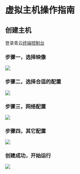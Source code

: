 ---
---

# 虚拟主机操作指南

## 创建主机

登录青云[终端控制台](https://console.qingcloud.com/)

### 步骤一，选择映像

![](_images/create_instance_1.png)

### 步骤二，选择合适的配置

![](_images/create_instance_2.png)

### 步骤三，网络配置

![](_images/create_instance_3.png)

### 步骤四，其它配置

![](_images/create_instance_4.png)

### 创建成功，开始运行

![](_images/create_instance_5.png)